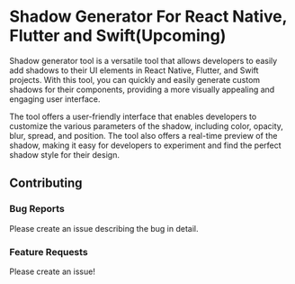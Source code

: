 
# Shadow Generator For React Native, Flutter and Swift(Upcoming)

Shadow generator tool is a versatile tool that allows developers to easily add shadows to their UI elements in React Native, Flutter, and Swift projects. With this tool, you can quickly and easily generate custom shadows for their components, providing a more visually appealing and engaging user interface.

The tool offers a user-friendly interface that enables developers to customize the various parameters of the shadow, including color, opacity, blur, spread, and position. The tool also offers a real-time preview of the shadow, making it easy for developers to experiment and find the perfect shadow style for their design.

## Contributing

### Bug Reports

Please create an issue describing the bug in detail.

### Feature Requests

Please create an issue!

